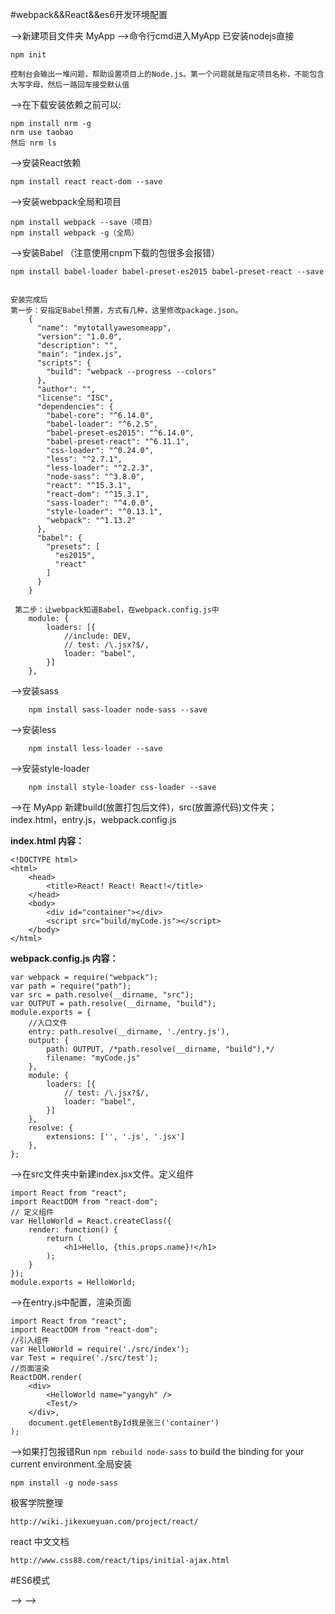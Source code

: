 #webpack&&React&&es6开发环境配置


—>新建项目文件夹  MyApp
—>命令行cmd进入MyApp 已安装nodejs直接
        
    npm init

    控制台会输出一堆问题，帮助设置项目上的Node.js。第一个问题就是指定项目名称，不能包含大写字母，然后一路回车接受默认值

—>在下载安装依赖之前可以:

    npm install nrm -g
    nrm use taobao
    然后 nrm ls


—>安装React依赖

    npm install react react-dom --save

—>安装webpack全局和项目
    
    npm install webpack --save（项目）
    npm install webpack -g（全局）    

—>安装Babel （注意使用cnpm下载的包很多会报错）
    
    npm install babel-loader babel-preset-es2015 babel-preset-react --save
        

    安装完成后
    第一步：安指定Babel预置，方式有几种，这里修改package.json。
        {
          "name": "mytotallyawesomeapp",
          "version": "1.0.0",
          "description": "",
          "main": "index.js",
          "scripts": {
            "build": "webpack --progress --colors"
          },
          "author": "",
          "license": "ISC",
          "dependencies": {
            "babel-core": "^6.14.0",
            "babel-loader": "^6.2.5",
            "babel-preset-es2015": "^6.14.0",
            "babel-preset-react": "^6.11.1",
            "css-loader": "^0.24.0",
            "less": "^2.7.1",
            "less-loader": "^2.2.3",
            "node-sass": "^3.8.0",
            "react": "^15.3.1",
            "react-dom": "^15.3.1",
            "sass-loader": "^4.0.0",
            "style-loader": "^0.13.1",
            "webpack": "^1.13.2"
          },
          "babel": {
            "presets": [
              "es2015",
              "react"
            ]
          }
        }

     第二步：让webpack知道Babel，在webpack.config.js中
        module: {
            loaders: [{
                //include: DEV,
                // test: /\.jsx?$/,
                loader: "babel",
            }]
        },

—>安装sass
    
        npm install sass-loader node-sass --save

—>安装less

        npm install less-loader --save

—>安装style-loader
    
        npm install style-loader css-loader --save

—>在 MyApp 新建build(放置打包后文件)，src(放置源代码)文件夹；
    index.html，entry.js，webpack.config.js

**index.html 内容：**

    <!DOCTYPE html>
    <html>
        <head>
            <title>React! React! React!</title>
        </head>
        <body>
            <div id="container"></div>
            <script src="build/myCode.js"></script>
        </body>
    </html>

**webpack.config.js 内容：**

    var webpack = require("webpack");
    var path = require("path");
    var src = path.resolve(__dirname, "src");
    var OUTPUT = path.resolve(__dirname, "build");
    module.exports = {
        //入口文件
        entry: path.resolve(__dirname, './entry.js'),
        output: {
            path: OUTPUT, /*path.resolve(__dirname, "build"),*/
            filename: "myCode.js"
        },
        module: {
            loaders: [{
                // test: /\.jsx?$/,
                loader: "babel",
            }]
        },
        resolve: {
            extensions: ['', '.js', '.jsx']
        },
    };

—>在src文件夹中新建index.jsx文件。定义组件
        
    import React from "react";
    import ReactDOM from "react-dom";
    // 定义组件
    var HelloWorld = React.createClass({
        render: function() {
            return (
                <h1>Hello, {this.props.name}!</h1>
            );
        }
    });
    module.exports = HelloWorld;

—>在entry.js中配置，渲染页面

    import React from "react";
    import ReactDOM from "react-dom";
    //引入组件
    var HelloWorld = require('./src/index');
    var Test = require('./src/test');
    //页面渲染
    ReactDOM.render(
        <div>
            <HelloWorld name="yangyh" />
            <Test/>
        </div>,
        document.getElementById我是张三('container')
    );

—>如果打包报错Run `npm rebuild node-sass` to build the binding for your current environment.全局安装

    npm install -g node-sass

极客学院整理

    http://wiki.jikexueyuan.com/project/react/

react 中文文档

    http://www.css88.com/react/tips/initial-ajax.html

#ES6模式


—>
—>

